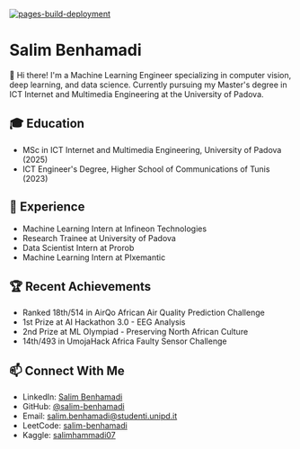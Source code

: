 [![pages-build-deployment](https://github.com/salim-benhamadi/salim-benhamadi.github.io/actions/workflows/pages/pages-build-deployment/badge.svg)](https://github.com/salim-benhamadi/salim-benhamadi.github.io/actions/workflows/pages/pages-build-deployment)

# Salim Benhamadi

👋 Hi there! I'm a Machine Learning Engineer specializing in computer vision, deep learning, and data science. Currently pursuing my Master's degree in ICT Internet and Multimedia Engineering at the University of Padova.

## 🎓 Education

- MSc in ICT Internet and Multimedia Engineering, University of Padova (2025)
- ICT Engineer's Degree, Higher School of Communications of Tunis (2023)

## 💼 Experience

- Machine Learning Intern at Infineon Technologies
- Research Trainee at University of Padova
- Data Scientist Intern at Prorob
- Machine Learning Intern at PIxemantic

## 🏆 Recent Achievements

- Ranked 18th/514 in AirQo African Air Quality Prediction Challenge
- 1st Prize at AI Hackathon 3.0 - EEG Analysis
- 2nd Prize at ML Olympiad - Preserving North African Culture
- 14th/493 in UmojaHack Africa Faulty Sensor Challenge

## 📫 Connect With Me

- LinkedIn: [Salim Benhamadi](https://linkedin.com/in/salimbenhamadi/)
- GitHub: [@salim-benhamadi](https://github.com/salim-benhamadi)
- Email: salim.benhamadi@studenti.unipd.it
- LeetCode: [salim-benhamadi](https://leetcode.com/u/salim-benhamadi/)
- Kaggle: [salimhammadi07](https://kaggle.com/salimhammadi07)
